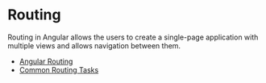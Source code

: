 # Routing

Routing in Angular allows the users to create a single-page application with multiple views and allows navigation between them.

- [Angular Routing](https://angular.io/guide/routing-overview)
- [Common Routing Tasks](https://angular.io/guide/router)